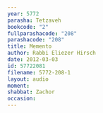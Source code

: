 ```yaml
---
year: 5772
parasha: Tetzaveh
bookcode: "2"
fullparashacode: "208"
parashacode: "208"
title: Memento
author: Rabbi Eliezer Hirsch
date: 2012-03-03
id: 57722081
filename: 5772-208-1
layout: audio
moment: 
shabbat: Zachor
occasion: 
---
```

